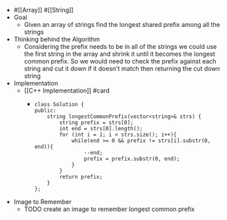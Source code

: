 - #[[Array]] #[[String]]
- Goal
	- Given an array of strings find the longest shared prefix among all the strings
- Thinking behind the Algorithm
	- Considering the prefix needs to be in all of the strings we could use the first string in the array and shrink it until it becomes the longest common prefix. So we would need to check the prefix against each string and cut it down if it doesn't match then returning the cut down string
- Implementation
	- [[C++ Implementation]] #card
		- ```
		  class Solution {
		  public:
		      string longestCommonPrefix(vector<string>& strs) {
		          string prefix = strs[0];
		          int end = strs[0].length();
		          for (int i = 1; i < strs.size(); i++){
		              while(end >= 0 && prefix != strs[i].substr(0, end)){
		                  --end;
		                  prefix = prefix.substr(0, end);
		              }
		          }
		          return prefix;
		      }
		  };
		  ```
- Image to Remember
	- TODO create an image to remember longest common prefix